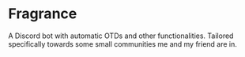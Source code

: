 # Fragrance
A Discord bot with automatic OTDs and other functionalities. Tailored specifically towards some small communities me and my friend are in.
